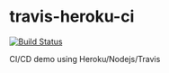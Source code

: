# travis-heroku-ci
[![Build Status](https://travis-ci.org/garenyondem/travis-heroku-ci.svg?branch=master)](https://travis-ci.org/garenyondem/travis-heroku-ci)

CI/CD demo using Heroku/Nodejs/Travis
